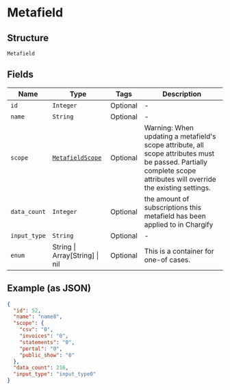 
# Metafield

## Structure

`Metafield`

## Fields

| Name | Type | Tags | Description |
|  --- | --- | --- | --- |
| `id` | `Integer` | Optional | - |
| `name` | `String` | Optional | - |
| `scope` | [`MetafieldScope`](../../doc/models/metafield-scope.md) | Optional | Warning: When updating a metafield's scope attribute, all scope attributes must be passed. Partially complete scope attributes will override the existing settings. |
| `data_count` | `Integer` | Optional | the amount of subscriptions this metafield has been applied to in Chargify |
| `input_type` | `String` | Optional | - |
| `enum` | String \| Array[String] \| nil | Optional | This is a container for one-of cases. |

## Example (as JSON)

```json
{
  "id": 52,
  "name": "name8",
  "scope": {
    "csv": "0",
    "invoices": "0",
    "statements": "0",
    "portal": "0",
    "public_show": "0"
  },
  "data_count": 216,
  "input_type": "input_type0"
}
```

